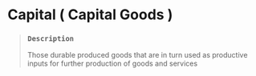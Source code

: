 # Capital ( Capital Goods )

> ### `Description`
>
> Those durable produced goods that are in turn used as productive inputs for further production of goods and services
